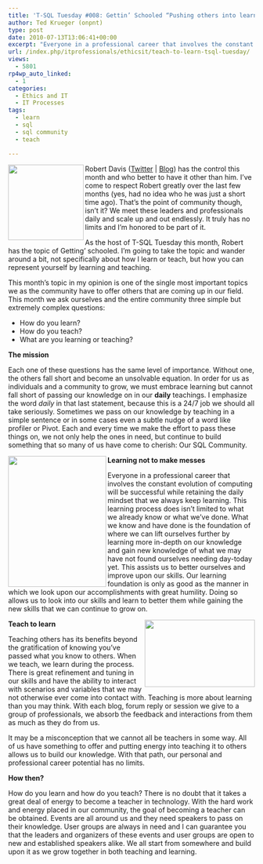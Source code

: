 ```yaml
---
title: 'T-SQL Tuesday #008: Gettin’ Schooled “Pushing others into learning and teaching”'
author: Ted Krueger (onpnt)
type: post
date: 2010-07-13T13:06:41+00:00
excerpt: "Everyone in a professional career that involves the constant evolution of computing will be successful while retaining the daily mindset that we always keep learning.  This learning process does isn't limited to what we already know or what we've done.  What we know and have done is the foundation of where we can lift ourselves further by learning more in-depth on our knowledge and gain new knowledge of what we may have not found ourselves needing day-today yet.  This assists us to better ourselves and improve upon our skills.  Our learning foundation is only as good as the manner in which we look upon our accomplishments with great humility.  Doing so allows us to look into our skills and learn to better them while gaining the new skills that we can continue to grow on."
url: /index.php/itprofessionals/ethicsit/teach-to-learn-tsql-tuesday/
views:
  - 5801
rp4wp_auto_linked:
  - 1
categories:
  - Ethics and IT
  - IT Processes
tags:
  - learn
  - sql
  - sql community
  - teach

---
```

[<img src="/wp-content/uploads/blogs/DataMgmt/sqltuesday1.gif" alt="" title="T-SQL Tuesday" width="154" height="154" align="left" />][1] Robert Davis ([Twitter][2] | [Blog][3]) has the control this month and who better to have it other than him. I&#8217;ve come to respect Robert greatly over the last few months (yes, had no idea who he was just a short time ago). That&#8217;s the point of community though, isn&#8217;t it? We meet these leaders and professionals daily and scale up and out endlessly. It truly has no limits and I&#8217;m honored to be part of it. 

As the host of T-SQL Tuesday this month, Robert has the topic of Getting&#8217; schooled. I&#8217;m going to take the topic and wander around a bit, not specifically about how I learn or teach, but how you can represent yourself by learning and teaching. 

This month&#8217;s topic in my opinion is one of the single most important topics we as the community have to offer others that are coming up in our field. This month we ask ourselves and the entire community three simple but extremely complex questions:

  * How do you learn?
  * How do you teach? 
  * What are you learning or teaching?

**The mission**

Each one of these questions has the same level of importance. Without one, the others fall short and become an unsolvable equation. In order for us as individuals and a community to grow, we must embrace learning but cannot fall short of passing our knowledge on in our **daily** teachings. I emphasize the word _daily_ in that last statement, because this is a 24/7 job we should all take seriously. Sometimes we pass on our knowledge by teaching in a simple sentence or in some cases even a subtle nudge of a word like profiler or Pivot. Each and every time we make the effort to pass these things on, we not only help the ones in need, but continue to build something that so many of us have come to cherish: Our SQL Community.

<div class="image_block">
  <img src="/wp-content/uploads/blogs/ITProfessionals/learnlead_2.gif" alt="" title="" width="200" height="267" align="left" />
</div>

**Learning not to make messes**

Everyone in a professional career that involves the constant evolution of computing will be successful while retaining the daily mindset that we always keep learning. This learning process does isn&#8217;t limited to what we already know or what we&#8217;ve done. What we know and have done is the foundation of where we can lift ourselves further by learning more in-depth on our knowledge and gain new knowledge of what we may have not found ourselves needing day-today yet. This assists us to better ourselves and improve upon our skills. Our learning foundation is only as good as the manner in which we look upon our accomplishments with great humility. Doing so allows us to look into our skills and learn to better them while gaining the new skills that we can continue to grow on.



<div class="image_block">
  <img src="/wp-content/uploads/blogs/ITProfessionals/learnlead.gif" alt="" title="" width="225" height="137" align="right" />
</div>

**Teach to learn** 

Teaching others has its benefits beyond the gratification of knowing you&#8217;ve passed what you know to others. When we teach, we learn during the process. There is great refinement and tuning in our skills and have the ability to interact with scenarios and variables that we may not otherwise ever come into contact with. Teaching is more about learning than you may think. With each blog, forum reply or session we give to a group of professionals, we absorb the feedback and interactions from them as much as they do from us. 

It may be a misconception that we cannot all be teachers in some way. All of us have something to offer and putting energy into teaching it to others allows us to build our knowledge. With that path, our personal and professional career potential has no limits.

**How then?**

How do you learn and how do you teach? There is no doubt that it takes a great deal of energy to become a teacher in technology. With the hard work and energy placed in our community, the goal of becoming a teacher can be obtained. Events are all around us and they need speakers to pass on their knowledge. User groups are always in need and I can guarantee you that the leaders and organizers of these events and user groups are open to new and established speakers alike. We all start from somewhere and build upon it as we grow together in both teaching and learning.

<!-- Verify Key: 60fd62b772d4477bb4f4360af908b9ae -->

 [1]: http://www.sqlservercentral.com/blogs/robert_davis/archive/2010/07/04/T_2D00_SQL-Tuesday-008-Gettin-Schooled.aspx
 [2]: http://twitter.com/sqlsoldier
 [3]: http://www.sqlservercentral.com/blogs/members/profile.aspx?UserID=2133